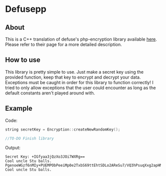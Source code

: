 # Defusepp


About
------------

This is a C++ translation of defuse's php-encryption library available [here](https://github.com/defuse/php-encryption).
Please refer to their page for a more detailed description.

How to use
------------

This library is pretty simple to use. Just make a secret key using the provided function, keep that key to encrypt and decrypt
your data. Exceptions must be caught in order for this library to function correctly! I tried to only allow exceptions that the 
user could encounter as long as the default constants aren't played around with.

Example
------------
Code:
~~~c++
string secretKey = Encryption::createNewRandomKey();

//TO-DO Finish library
~~~
Output:
    
    Secret Key: +IGfyaa3jQzXo3JOi7WXRg==
    Cool uncle Stu balls.
    PgenoeWGzf6nMIy+PUEMPObPeeiMp0e2TxbS69ttEhtSDLo2AReSu7/VQ3hPsuqXxg2apHMXH0ggoySZHrgkXCTGKNqbed1IRcui0dNuZ/A=
    Cool uncle Stu balls.

